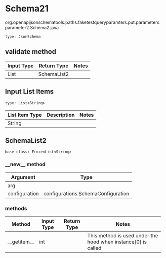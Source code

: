# Schema21
org.openapijsonschematools.paths.faketestqueryparamters.put.parameters.parameter2.Schema2.java
```
type: JsonSchema
```

## validate method
| Input Type | Return Type | Notes |
| ---------- | ----------- | ----- |
| List<String> | SchemaList2 | |

## Input List Items
```
type: List<String>
```
List Item Type | Description | Notes
-------------------- | ------------- | -------------
String |  |

## SchemaList2
```
base class: FrozenList<String>
```
### &lowbar;&lowbar;new&lowbar;&lowbar; method
Argument | Type
-------- | ------
arg      | 
configuration | configurations.SchemaConfiguration

### methods
Method | Input Type | Return Type | Notes
------ | ---------- | ----------- | ------
&lowbar;&lowbar;getitem&lowbar;&lowbar; | int |  | This method is used under the hood when instance[0] is called
